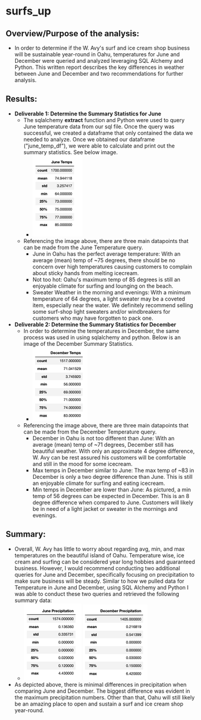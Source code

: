 # surfs_up


## Overview/Purpose of the analysis: 
   * In order to determine if the W. Avy's surf and ice cream shop business will be sustainable year-round in Oahu, temperatures for June and December were queried and analyzed leveraging SQL Alchemy and Python. This written report describes the key differences in weather between June and December and two recommendations for further analysis.


## Results: 
   * **Deliverable 1: Determine the Summary Statistics for June**
     * The sqlalchemy **extract** function and Python were used to query June temperature data from our sql file. Once the query was successful, we created a dataframe that only contained the data we needed to analyze. Once we obtained our dataframe ("june_temp_df"), we were able to calculate and print out the summary statistics. See below image. 
       * ![June_temps_Summary](June_temps_Summary.png)   
     * Referencing the image above, there are three main datapoints that can be made from the June Temperature query. 
       * June in Oahu has the perfect average temperature: With an average (mean) temp of ~75 degrees, there should be no concern over high temperatures causing customers to complain about sticky hands from melting icecream. 
       * Not too hot: Oahu's maximum temp of 85 degrees is still an enjoyable climate for surfing and lounging on the beach. 
       * Sweater Weather in the morning and evenings: With a minimum temperature of 64 degrees, a light sweater may be a coveted item, especially near the water. We definitely recommend selling some surf-shop light sweaters and/or windbreakers for customers who may have forgotten to pack one.      
   *  **Deliverable 2: Determine the Summary Statistics for December**
      * In order to determine the temperatures in December, the same process was used in using sqlalchemy and python. Below is an image of the December Summary Statistics.
        * ![DEC_temps_Summary](Dec_temps_summary.png)
      * Referencing the image above, there are three main datapoints that can be made from the December Temperature query. 
        * December in Oahu is not too different than June: With an average (mean) temp of ~71 degrees, December still has beautiful weather. With only an approximate 4 degree difference, W. Avy can be rest assured his customers will be comfortable and still in the mood for some icecream. 
        * Max temps in December similar to June: The max temp of ~83 in December is only a two degree difference than June. This is still an enjoyable climate for surfing and eating icecream. 
        * Min temps in December are lower than June: As pictured, a min temp of 56 degrees can be expected in December. This is an 8 degree difference when compared to June. Customers will likely be in need of a light jacket or sweater in the mornings and evenings. 

## Summary: 
   * Overall, W. Avy has little to worry about regarding avg, min, and max temperatures on the beautiful island of Oahu. Temperature wise, ice cream and surfing can be considered year long hobbies and guaranteed business. However, I would recommend conducting two additional queries for June and December, specifically focusing on precipitation to make sure business will be steady. Similar to how we pulled data for Temperature in June and December, using SQL Alchemy and Python I was able to conduct these two queries and retrieved the following summary data:
     * ![JUNE PRECIP](JUNE_PRECIPITATION.png) ![DEC_PREC](DEC_PRECIP.png)
   * As depicted above, there is minimal differences in precipitation when comparing June and December. The biggest difference was evident in the maximum precipitation numbers. Other than that, Oahu will still likely be an amazing place to open and sustain a surf and ice cream shop year-round. 
